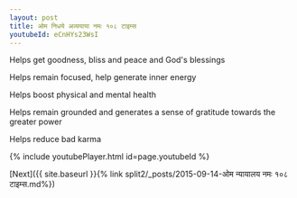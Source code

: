```yaml
---
layout: post
title: ओम निधये अव्ययाया नमः १०८ टाइम्स
youtubeId: eCnHYs23WsI
---
```

 
 
Helps get goodness, bliss and peace and God's blessings
 
Helps remain focused, help generate inner energy 
 
Helps boost physical and mental health 
 
Helps remain grounded and generates a sense of gratitude towards the greater power 
 
Helps reduce bad karma
 
 
 
 


{% include youtubePlayer.html id=page.youtubeId %}
 
[Next]({{ site.baseurl }}{% link  split2/_posts/2015-09-14-ओम न्यायालय नमः १०८ टाइम्स.md%})
 
